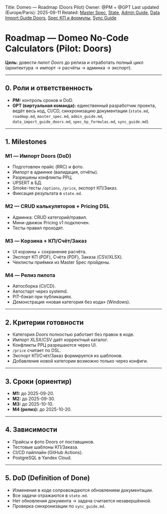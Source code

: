 Title: Domeo — Roadmap (Doors Pilot)
Owner: @PM + @GPT
Last updated (Europe/Paris): 2025-09-11
Related: [Master Spec](./master_spec.md), [State](./state.md), [Admin Guide](./admin_guide.md),
         [Data Import Guide Doors](./data_import_guide_doors.md), [Spec КП и формулы](./spec_kp_formulas.md), [Sync Guide](./sync_guide.md)

# Roadmap — Domeo No-Code Calculators (Pilot: Doors)

**Цель:** довести пилот *Doors* до релиза и отработать полный цикл (архитектура → импорт → расчёты → админка → экспорт).

---

## 0. Роли и ответственность

- **PM:** контроль сроков и DoD.  
- **GPT (виртуальная команда):** единственный разработчик проекта, ведёт весь код, CI/CD, синхронизацию документации (`state.md`, `roadmap.md`, `master_spec.md`, `admin_guide.md`, `data_import_guide_doors.md`, `spec_kp_formulas.md`, `sync_guide.md`).  

---

## 1. Milestones

### M1 — Импорт Doors (DoD)
- Подготовлен прайс (RRC) и фото.  
- Импорт в админке (валидация, отчёты).  
- Разрешены конфликты РРЦ.  
- UPSERT в БД.  
- Smoke-тесты `/options`, `/price`, экспорт КП/Заказ.  
- Фиксация результата в `state.md`.  

### M2 — CRUD калькуляторов + Pricing DSL
- Админка: CRUD категорий/правил.  
- Мини-движок Pricing v1 подключен.  
- Тесты правил проходят.  

### M3 — Корзина + КП/Счёт/Заказ
- UI корзины + сохранение расчёта.  
- Экспорт КП (PDF), Счёта (PDF), Заказа (CSV/XLSX).  
- Чеклисты приёмки из Master Spec пройдены.  

### M4 — Релиз пилота
- Автосборка (CI/CD).  
- Автостарт через systemd.  
- PIT-бэкап при публикациях.  
- Демонстрация «новая категория без кода» (Windows).  

---

## 2. Критерии готовности

- Категория *Doors* полностью работает без правок в коде.  
- Импорт XLSX/CSV даёт корректный каталог.  
- Конфликты РРЦ разрешаются через UI.  
- `/price` считает по DSL.  
- Экспорт КП/Счёт/Заказ формируется из шаблонов.  
- Добавление новой категории возможно только через конфиги.  

---

## 3. Сроки (ориентир)

- **M1:** до 2025-09-20.  
- **M2:** до 2025-09-30.  
- **M3:** до 2025-10-10.  
- **M4 (релиз):** до 2025-10-20.  

---

## 4. Зависимости

- Прайсы и фото Doors от поставщиков.  
- Тестовые шаблоны КП/Заказа.  
- CI/CD пайплайн (GitHub Actions).  
- PostgreSQL в Yandex Cloud.  

---

## 5. DoD (Definition of Done)

- Изменения в коде сопровождаются обновлением документации.  
- Все задачи отражаются в `state.md`.  
- Нет обновления документа → задача считается незавершённой.  
- Проверка синхронизации по `sync_guide.md`.  
